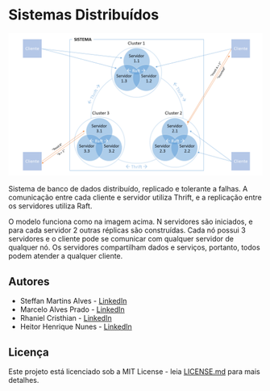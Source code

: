 # Sistemas Distribuídos

![](demo/demo_1.png)

Sistema de banco de dados distribuído, replicado e tolerante a falhas. A comunicação entre cada cliente e servidor utiliza Thrift, e a replicação entre os servidores utiliza Raft.

O modelo funciona como na imagem acima. N servidores são iniciados, e para cada servidor 2 outras réplicas são construídas. Cada nó possui 3 servidores e o cliente pode se comunicar com qualquer servidor de qualquer nó. Os servidores compartilham dados e serviços, portanto, todos podem atender a qualquer cliente.

## Autores

* Steffan Martins Alves - [LinkedIn](https://www.linkedin.com/in/steffanmartins/)
* Marcelo Alves Prado - [LinkedIn](https://www.linkedin.com/in/marcelo-prado-a07006118/)
* Rhaniel Cristhian - [LinkedIn](https://www.linkedin.com/in/rhaniel-cristhian-9b9b75a4/)
* Heitor Henrique Nunes - [LinkedIn](https://www.linkedin.com/in/heitor-nunes-7b1322176/)

## Licença

Este projeto está licenciado sob a MIT License - leia [LICENSE.md](LICENSE.md) para mais detalhes.

